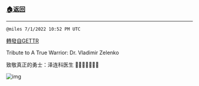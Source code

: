 ###  [:house:返回](README.md)
---


`@miles 7/1/2022 10:52 PM UTC`

[轉發自GETTR](https://gettr.com/post/p1gnf9w7c97)

Tribute to A True Warrior: 
Dr. Vladimir Zelenko

致敬真正的勇士：泽连科医生
🙏🙏🙏🙏🙏🙏🙏

![img](https://media.gettr.com/group4/getter/2022/07/01/22/796551d7-085a-231c-58ff-18d883e10c33/out.jpg)
